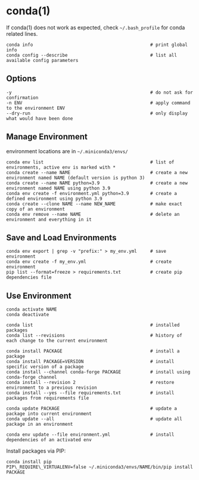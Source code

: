 # conda(1)

If conda(1) does not work as expected, check `~/.bash_profile` for conda related lines.

    conda info                                            # print global info
    conda config --describe                               # list all available config parameters

## Options

    -y                                                    # do not ask for confirmation
    -n ENV                                                # apply command to the environment ENV
    --dry-run                                             # only display what would have been done

## Manage Environment

  environment locations are in `~/.miniconda3/envs/`

    conda env list                                        # list of environments, active env is marked with *
    conda create --name NAME                              # create a new environment named NAME (default version is python 3)
    conda create --name NAME python=3.9                   # create a new environment named NAME using python 3.9
    conda env create -f environment.yml python=3.9        # create a defined environment using python 3.9
    conda create --clone NAME --name NEW_NAME             # make exact copy of an environment
    conda env remove --name NAME                          # delete an environment and everything in it

## Save and Load Environments

    conda env export | grep -v "prefix:" > my_env.yml     # save environment
    conda env create -f my_env.yml                        # create environment
    pip list --format=freeze > requirements.txt           # create pip dependencies file

## Use Environment

    conda activate NAME
    conda deactivate

    conda list                                            # installed packages
    conda list --revisions                                # history of each change to the current environment

    conda install PACKAGE                                 # install a package
    conda install PACKAGE=VERSION                         # install specific version of a package
    conda install --channel conda-forge PACKAGE           # install using conda-forge channel
    conda install --revision 2                            # restore environment to a previous revision
    conda install --yes --file requirements.txt           # install packages from requirements file

    conda update PACKAGE                                  # update a package into current environment
    conda update --all                                    # update all package in an environment

    conda env update --file environment.yml               # install dependencies of an activated env

Install packages via PIP:

    conda install pip
    PIP\_REQUIRE\_VIRTUALENV=false ~/.miniconda3/envs/NAME/bin/pip install PACKAGE
